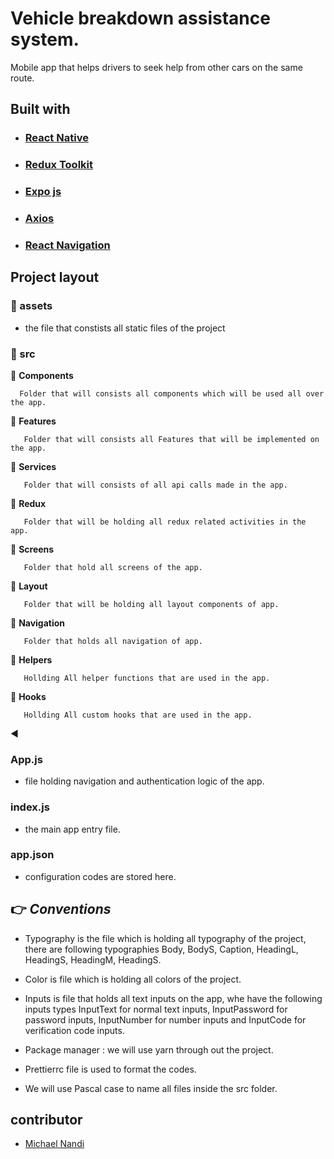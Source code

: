 # **Vehicle breakdown assistance system.**

Mobile app that helps drivers to seek help from other cars on the same route.

## **Built with**

- ### [React Native](https://reactnative.dev/)

- ### [Redux Toolkit](https://redux-toolkit.js.org/)

- ### [Expo js](https://expo.dev)

- ### [Axios](https://axios-http.com/docs/intro)

- ### [React Navigation](https://reactnavigation.org/)

## **Project layout**

### 📁 assets

- the file that constists all static files of the project

### 📂 src

📁 **Components**

      Folder that will consists all components which will be used all over the app.

📁 **Features**

       Folder that will consists all Features that will be implemented on the app.

📁 **Services**

       Folder that will consists of all api calls made in the app.

📁 **Redux**

       Folder that will be holding all redux related activities in the app.

📁 **Screens**

       Folder that hold all screens of the app.

📁 **Layout**

       Folder that will be holding all layout components of app.

📁 **Navigation**

       Folder that holds all navigation of app.

📁 **Helpers**

       Hollding All helper functions that are used in the app.

📁 **Hooks**

       Hollding All custom hooks that are used in the app.

◀️

### App.js

- file holding navigation and authentication logic of the app.

### index.js

- the main app entry file.

### app.json

- configuration codes are stored here.

## 👉 _Conventions_

- Typography is the file which is holding all typography of the project, there are following typographies Body, BodyS, Caption, HeadingL, HeadingS, HeadingM, HeadingS.

- Color is file which is holding all colors of the project.

- Inputs is file that holds all text inputs on the app, whe have the following inputs types InputText for normal text inputs, InputPassword for password inputs, InputNumber for number inputs and InputCode for verification code inputs.

- Package manager : we will use yarn through out the project.

- Prettierrc file is used to format the codes.

- We will use Pascal case to name all files inside the src folder.

## contributor

- [Michael Nandi](https://github.com/mikenandi)
